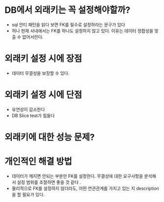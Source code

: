 # DB에서 외래키는 꼭 설정해야할까?

- sql 안티 패턴을 읽다 보면 FK를 필수로 설정하라는 문구가 있다
- 허나 현재 사내에서는 FK를 하나도 설정하지 않고 있다. 이유는 데이터 정합성을 맞출 수 없어서란다.




# 외래키 설정 시에 장점
- 데이터 무결성을 보장할 수 있다. 

# 외래키 설정 시에 단점
- 유연성이 감소한다
- DB Slice test가 힘들다

# 외래키에 대한 성능 문제?

# 개인적인 해결 방법
- 데이터가 깨지면 안되는 부분만 FK를 설정한다. 무결성에 대한 요구사항을 분석해서 설정 범위를 조절하면 좋을 것 같다 .
- 물리적으로 FK를 설정하지 않더라도, 어떤 연관관계를 가지고 있는 지 description을 할 필요가 있다.